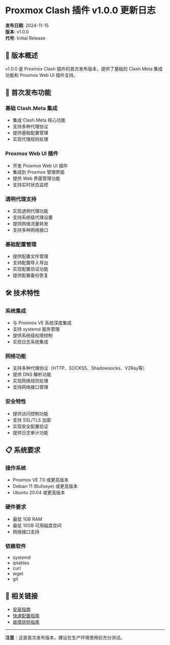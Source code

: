 # Proxmox Clash 插件 v1.0.0 更新日志

**发布日期**: 2024-11-15  
**版本**: v1.0.0  
**代号**: Initial Release

## 🎯 版本概述

v1.0.0 是 Proxmox Clash 插件的首次发布版本，提供了基础的 Clash.Meta 集成功能和 Proxmox Web UI 插件支持。

## 🎉 首次发布功能

### 基础 Clash.Meta 集成
- 集成 Clash.Meta 核心功能
- 支持多种代理协议
- 提供基础配置管理
- 实现代理规则处理

### Proxmox Web UI 插件
- 开发 Proxmox Web UI 插件
- 集成到 Proxmox 管理界面
- 提供 Web 界面管理功能
- 支持实时状态监控

### 透明代理支持
- 实现透明代理功能
- 支持系统级代理设置
- 提供网络流量转发
- 支持多种网络接口

### 基础配置管理
- 提供配置文件管理
- 支持配置导入导出
- 实现配置验证功能
- 提供配置备份恢复

## 🛠️ 技术特性

### 系统集成
- 与 Proxmox VE 系统深度集成
- 支持 systemd 服务管理
- 提供系统级权限控制
- 实现日志系统集成

### 网络功能
- 支持多种代理协议（HTTP、SOCKS5、Shadowsocks、V2Ray等）
- 提供 DNS 解析功能
- 实现网络规则处理
- 支持网络接口管理

### 安全特性
- 提供访问控制功能
- 支持 SSL/TLS 加密
- 实现安全配置验证
- 提供日志审计功能

## 📋 系统要求

### 操作系统
- Proxmox VE 7.0 或更高版本
- Debian 11 (Bullseye) 或更高版本
- Ubuntu 20.04 或更高版本

### 硬件要求
- 最低 1GB RAM
- 最低 10GB 可用磁盘空间
- 网络接口支持

### 依赖软件
- systemd
- iptables
- curl
- wget
- git

## 🔗 相关链接

- [安装指南](../installation/index.md)
- [快速配置指南](../configuration/quick-start.md)
- [故障排除指南](../troubleshooting/index.md)

---

**注意**：这是首次发布版本，建议在生产环境使用前充分测试。

